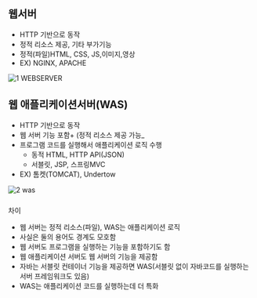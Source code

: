 ## 웹서버
-  HTTP 기반으로 동작
-  정적 리소스 제공, 기타 부가기능
-  정적(파일)HTML, CSS, JS,이미지,영상
-  EX) NGINX, APACHE

![1 WEBSERVER](https://user-images.githubusercontent.com/60098769/119847105-a8c40780-bf45-11eb-9ef8-89c742059e53.JPG)

## 웹 애플리케이션서버(WAS)
- HTTP 기반으로 동작
- 웹 서버 기능 포함+ (정적 리소스 제공 가능_
- 프로그램 코드를 실행해서 애플리케이션 로직 수행
  - 동적 HTML, HTTP API(JSON)
  - 서블릿, JSP, 스프링MVC
 - EX) 톰켓(TOMCAT), Undertow

![2 was](https://user-images.githubusercontent.com/60098769/119847200-be393180-bf45-11eb-9a2c-fb8e2c5d75aa.JPG)

###
차이
- 웹 서버는 정적 리소스(파일), WAS는 애플리케이션 로직
- 사실은 둘의 용어도 경계도 모호함
- 웹 서버도 프로그램을 실행하는 기능을 포함하기도 함
- 웹 애플리케이션 서버도 웹 서버의 기능을 제공함
- 자바는 서블릿 컨테이너 기능을 제공하면 WAS(서블릿 없이 자바코드를 실행하는 서버 프레임워크도 있음)
- WAS는 애플리케이션 코드를 실행하는데 더 특화


